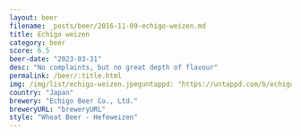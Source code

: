 ```yaml
---
layout: beer
filename: _posts/beer/2016-11-09-echigo-weizen.md
title: Echigo weizen
category: beer
score: 6.5
beer-date: "2023-03-31"
desc: "No complaints, but no great depth of flavour"
permalink: /beer/:title.html
img: /img/list/echigo-weizen.jpeguntappd: "https://untappd.com/b/echigo-beer-co---ltd--weizen-for-a-relaxing-time-----/3753571"
country: "Japan"
brewery: "Echigo Beer Co., Ltd."
breweryURL: "breweryURL"
style: "Wheat Beer - Hefeweizen"
---
```

